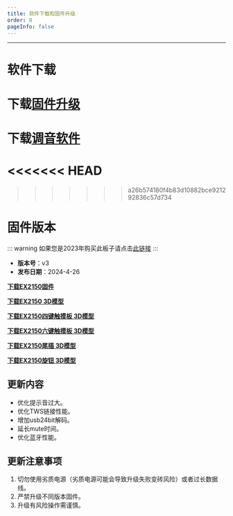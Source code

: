 ```yaml
---
title: 软件下载和固件升级
order: 8
pageInfo: false
---
```

---
# 软件下载
# 下载[固件升级](https://likeyou156156.online:9000/lky/tools/MV_Assisant_Tools_2021_V3.0.9T(2023.05.29).exe)
# 下载[调音软件](https://likeyou156156.online:9000/lky/tools/ACPWorkbench_24bit.exe)
<<<<<<< HEAD
=======

>>>>>>> a26b574180f4b83d10882bce921292836c57d734

# 固件版本
::: warning
如果您是2023年购买此板子请点击[此链接](/firmware/)
:::
- **版本号**：v3
- **发布日期**：2024-4-26

**[下载EX2150固件](https://likeyou156156.online:9000/lky/EX/EX2150/bin/EX202_2150-2024-11-8.mva)**

**[下载EX2150 3D模型](https://likeyou156156.online:9000/lky/3D/EX202_2150.step)**

**[下载EX2150四键触摸板 3D模型](https://likeyou156156.online:9000/lky/3D/EX202_4jcmb.step)**

**[下载EX2150六键触摸板 3D模型](https://likeyou156156.online:9000/lky/3D/EX202_6jcmb.step)**

**[下载EX2150尾插 3D模型](https://likeyou156156.online:9000/lky/3D/EX202wc.step)**

**[下载EX2150旋钮 3D模型](https://likeyou156156.online:9000/lky/3D/EX202_xn.step)**


## 更新内容
- 优化提示音过大。
- 优化TWS链接性能。
- 增加usb24bit解码。
- 延长mute时间。
- 优化蓝牙性能。

## 更新注意事项
1. 切勿使用劣质电源（劣质电源可能会导致升级失败变砖风险）或者过长数据线。
2. 严禁升级不同版本固件。
3. 升级有风险操作需谨慎。
